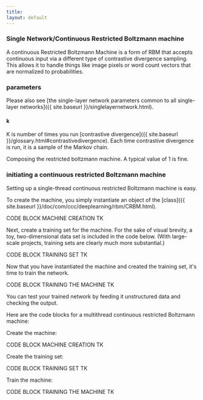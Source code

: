 ```yaml
---
title: 
layout: default
---
```



### Single Network/Continuous Restricted Boltzmann machine


A continuous Restricted Boltzmann Machine is a form of RBM that accepts continuous input via a different type of contrastive divergence sampling. This allows it to handle things like image pixels or word count vectors that are normalized to probabilities.

### parameters 

Please also see [the single-layer network parameters common to all single-layer networks]({{ site.baseurl }}/singlelayernetwork.html).

#### k

K is number of times you run [contrastive divergence]({{ site.baseurl }}/glossary.html#contrastivedivergence). Each time contrastive divergence is run, it is a sample of the Markov chain.

Composing the restricted boltzmann machine. A typical value of 1 is fine.


### initiating a continuous restricted Boltzmann machine

Setting up a single-thread continuous restricted Boltzmann machine is easy. 

To create the machine, you simply instantiate an object of the [class]({{ site.baseurl }}/doc/com/ccc/deeplearning/rbm/CRBM.html).

CODE BLOCK MACHINE CREATION TK

Next, create a training set for the machine. For the sake of visual brevity, a toy, two-dimensional data set is included in the code below. (With large-scale projects, training sets are clearly much more substantial.)

CODE BLOCK TRAINING SET TK

Now that you have instantiated the machine and created the training set, it's time to train the network. 

CODE BLOCK TRAINING THE MACHINE TK

You can test your trained network by feeding it unstructured data and checking the output. 

Here are the code blocks for a multithread continuous restricted Boltzmann machine:

Create the machine:

CODE BLOCK MACHINE CREATION TK

Create the training set:

CODE BLOCK TRAINING SET TK

Train the machine:

CODE BLOCK TRAINING THE MACHINE TK

